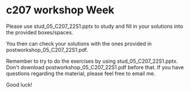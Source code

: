 c207 workshop Week 
=======
Please use stud_05_C207_22S1.pptx to study and fill in your solutions into the provided boxes/spaces.

You then can check your solutions with the ones provided in postworkshop_05_C207_22S1.pdf. 
 
Remember to try to do the exercises by using stud_05_C207_22S1.pptx. Don't download postworkshop_05_C207_22S1.pdf before that. If you have questions regarding the material, please feel free to email me.

Good luck!
